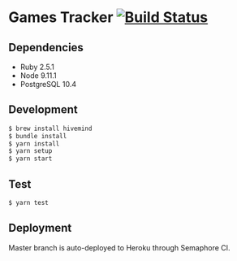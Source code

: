 # Games Tracker [![Build Status](https://semaphoreci.com/api/v1/projects/4040781d-ddc7-46de-aa23-c39a472396e1/2049517/shields_badge.svg)](https://semaphoreci.com/games-tracker/games-tracker)

## Dependencies

- Ruby 2.5.1
- Node 9.11.1
- PostgreSQL 10.4

## Development

```sh
$ brew install hivemind
$ bundle install
$ yarn install
$ yarn setup
$ yarn start
```

## Test

```sh
$ yarn test
```

## Deployment

Master branch is auto-deployed to Heroku through Semaphore CI.
